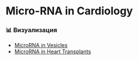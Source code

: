# Micro-RNA in Cardiology

### 📊 Визуализация

- [MicroRNA in Vesicles](https://DariaKIL.github.io/Micro-RNA_cardiology/microRNA_vesicles.nb.html)  
- [MicroRNA in Heart Transplants](https://DariaKIL.github.io/Micro-RNA_cardiology/microRNA_transplant.nb.html)


